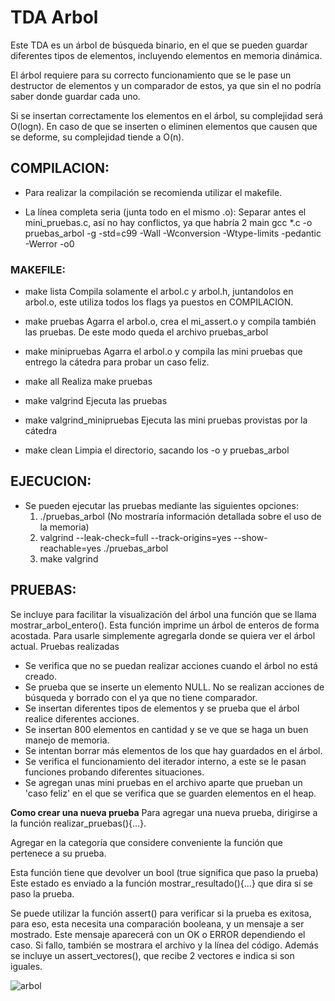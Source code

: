 # TDA Arbol
Este TDA es un árbol de búsqueda binario, en el que se pueden guardar diferentes tipos de elementos, incluyendo elementos en memoria dinámica.
 
El árbol requiere para su correcto funcionamiento que se le pase un destructor de elementos y un comparador de estos, ya que sin el no podría saber donde guardar cada uno.

Si se insertan correctamente los elementos en el árbol, su complejidad será O(logn). En caso de que se inserten o eliminen elementos que causen que se deforme, su complejidad tiende a O(n). 

## COMPILACION:
* Para realizar la compilación se recomienda utilizar el makefile.

* La línea completa seria (junta todo en el mismo .o):
Separar antes el mini_pruebas.c, así no hay conflictos, ya que habría 2 main
gcc *.c -o pruebas_arbol -g -std=c99 -Wall -Wconversion -Wtype-limits -pedantic -Werror -o0

### MAKEFILE:
* make lista
	Compila solamente el arbol.c y arbol.h, juntandolos en arbol.o, este utiliza todos los flags ya puestos en COMPILACION.

* make pruebas
	Agarra el arbol.o, crea el mi_assert.o y compila también las pruebas. De este modo queda el archivo pruebas_arbol

* make minipruebas
	Agarra el arbol.o y compila las mini pruebas que entrego la cátedra para probar un caso feliz.

* make all
	Realiza make pruebas

* make valgrind
	Ejecuta las pruebas

* make valgrind_minipruebas
	Ejecuta las mini pruebas provistas por la cátedra

* make clean
	Limpia el directorio, sacando los -o y pruebas_arbol

## EJECUCION:
* Se pueden ejecutar las pruebas mediante las siguientes opciones:
	1) ./pruebas_arbol (No mostraría información detallada sobre el uso de la memoria)
	2) valgrind --leak-check=full --track-origins=yes --show-reachable=yes ./pruebas_arbol
	3) make valgrind

## PRUEBAS:
Se incluye para facilitar la visualización del árbol una función que se llama mostrar_arbol_entero(). Esta función imprime un árbol de enteros de forma acostada. Para usarle simplemente agregarla donde se quiera ver el árbol actual.
Pruebas realizadas
* Se verifica que no se puedan realizar acciones cuando el árbol no está creado.
* Se prueba que se inserte un elemento NULL. No se realizan acciones de búsqueda y borrado con el ya que no tiene comparador.
* Se insertan diferentes tipos de elementos y se prueba que el árbol realice diferentes acciones.
* Se insertan 800 elementos en cantidad y se ve que se haga un buen manejo de memoria.
* Se intentan borrar más elementos de los que hay guardados en el árbol.
* Se verifica el funcionamiento del iterador interno, a este se le pasan funciones probando diferentes situaciones.
* Se agregan unas mini pruebas en el archivo aparte que prueban un 'caso feliz' en el que se verifica que se guarden elementos en el heap.	

**Como crear una nueva prueba**
Para agregar una nueva prueba, dirigirse a la función realizar_pruebas(){...}.

Agregar en la categoría que considere conveniente la función que pertenece a su prueba.

Esta función tiene que devolver un bool (true significa que paso la prueba)
Este estado es enviado a la función mostrar_resultado(){...} que dira si se paso la prueba.

Se puede utilizar la función assert() para verificar si la prueba es exitosa, para eso, esta necesita una comparación booleana,
y un mensaje a ser mostrado. Este mensaje aparecerá con un OK o ERROR dependiendo el caso. Si fallo, también se mostrara el archivo y la línea
del código.
Además se incluye un assert_vectores(), que recibe 2 vectores e indica si son iguales.

![arbol](https://www.tutorialspoint.com/data_structures_algorithms/images/binary_tree.jpg "arbol")
